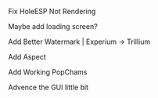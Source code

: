 Fix HoleESP Not Rendering

Maybe add loading screen?

Add Better Watermark | Experium -> Trillium

Add Aspect

Add Working PopChams

Advence the GUI little bit
